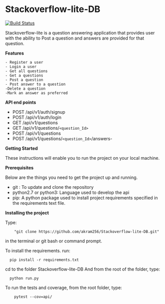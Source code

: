 # Stackoverflow-lite-DB
[![Build Status](https://travis-ci.com/akram256/Stackoverflow-lite-DB.svg?branch=challenge_3)](https://travis-ci.com/akram256/Stackoverflow-lite-DB)

Stackoverflow-lite is a question answering application that provides user with the ability to Post a question  and answers are provided for that question.

**Features**

    - Register a user
    - Login a user 
    - Get all questions 
    - Get a questions
    - Post a question
    - Post answer to a question
    -Delete a question
    -Mark an answer as preferred
    
**API end points**

- POST /api/v1/auth/signup 
- POST /api/v1/auth/login 
- GET /api/v1/questions 
- GET /api/v1/questions/`<question_Id>`
- POST /api/v1/questions
- POST /api/v1/questions/`<question_Id>`/answers-

**Getting Started**

These instructions will enable you to run the project on your local machine.

**Prerequisites**

Below are the things you need to get the project up and running.

- git : To update and clone the repository
- python2.7 or python3: Language used to develop the api
- pip: A python package used to install project requirements specified in the requirements text file.

**Installing the project**

Type: 
        
        "git clone https://github.com/akram256/Stackoverflow-lite-DB.git"
   in the terminal or git bash or command prompt.

To install the requirements. run:

      pip install -r requirements.txt

cd to the folder Stackoverflow-lite-DB
And from the root of the folder, type:
      
      python run.py
      
To run the tests and coverage, from the root folder, type: 
        
        pytest --cov=api/
